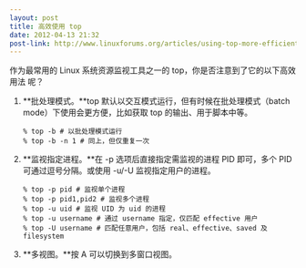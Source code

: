 ```yaml
---
layout: post
title: 高效使用 top
date: 2012-04-13 21:32
post-link: http://www.linuxforums.org/articles/using-top-more-efficiently_89.html
---
```


作为最常用的 Linux 系统资源监视工具之一的 top，你是否注意到了它的以下高效用法
呢？

1. **批处理模式。**top 默认以交互模式运行，但有时候在批处理模式（batch
   mode）下使用会更方便，比如获取 top 的输出、用于脚本中等。

       % top -b # 以批处理模式运行
       % top -b -n 1 # 同上，但仅重复一次

2. **监视指定进程。**在 -p 选项后直接指定需监视的进程 PID 即可，多个 PID
   可通过逗号分隔。或使用 -u/-U 监视指定用户的进程。

       % top -p pid # 监视单个进程
       % top -p pid1,pid2 # 监视多个进程
       % top -u uid # 监视 UID 为 uid 的进程
       % top -u username # 通过 username 指定，仅匹配 effective 用户
       % top -U username # 匹配任意用户，包括 real、effective、saved 及 filesystem

3. **多视图。**按 A 可以切换到多窗口视图。
